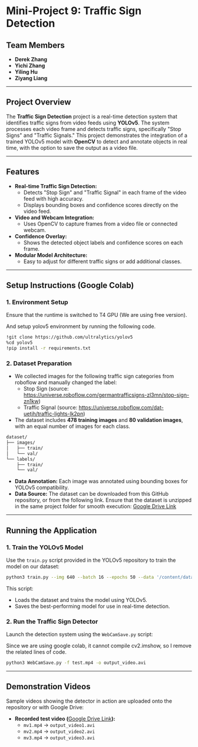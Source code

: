 # Mini-Project 9: Traffic Sign Detection

## Team Members

- **Derek Zhang**
- **Yichi Zhang**
- **Yiling Hu**
- **Ziyang Liang**

---

## Project Overview

The **Traffic Sign Detection** project is a real-time detection system that identifies traffic signs from video feeds using **YOLOv5**. The system processes each video frame and detects traffic signs, specifically "Stop Signs" and "Traffic Signals." This project demonstrates the integration of a trained YOLOv5 model with **OpenCV** to detect and annotate objects in real time, with the option to save the output as a video file.

---

## Features

- **Real-time Traffic Sign Detection:**
  - Detects "Stop Sign" and "Traffic Signal" in each frame of the video feed with high accuracy.
  - Displays bounding boxes and confidence scores directly on the video feed.
- **Video and Webcam Integration:**
  - Uses OpenCV to capture frames from a video file or connected webcam.
- **Confidence Overlay:**
  - Shows the detected object labels and confidence scores on each frame.
- **Modular Model Architecture:**
  - Easy to adjust for different traffic signs or add additional classes.

---

## Setup Instructions (Google Colab)

### 1. Environment Setup

Ensure that the runtime is switched to T4 GPU (We are using free version).

And setup yolov5 environment by running the following code.

```bash
!git clone https://github.com/ultralytics/yolov5
%cd yolov5
!pip install -r requirements.txt
```

### 2. Dataset Preparation

- We collected images for the following traffic sign categories from roboflow and manually changed the label:
  - Stop Sign (source: https://universe.roboflow.com/germantrafficsigns-zl3mn/stop-sign-zn1kw)
  - Traffic Signal (source: https://universe.roboflow.com/dat-uetjh/traffic-lights-lk2pn)
- The dataset includes **478 training images** and **80 validation images**, with an equal number of images for each class.

```bash
dataset/
├── images/
│   ├── train/
│   └── val/
└── labels/
    ├── train/
    └── val/
```

- **Data Annotation:** Each image was annotated using bounding boxes for YOLOv5 compatibility.
- **Data Source:** The dataset can be downloaded from this GitHub repository, or from the following link. Ensure that the dataset is unzipped in the same project folder for smooth execution:
  [Google Drive Link](https://drive.google.com/file/d/1BBV0IBQMYGVgzXych-46r6Pmu3uuWLtb/view?usp=sharing)

---

## Running the Application

### 1. Train the YOLOv5 Model

Use the `train.py` script provided in the YOLOv5 repository to train the model on our dataset:

```bash
python3 train.py --img 640 --batch 16 --epochs 50 --data '/content/dataset/data.yaml' --weights yolov5s.pt --name traffic_detection
```

This script:

- Loads the dataset and trains the model using YOLOv5.
- Saves the best-performing model for use in real-time detection.

### 2. Run the Traffic Sign Detector

Launch the detection system using the `WebCamSave.py` script:

Since we are using google colab, it cannot compile cv2.imshow, so I remove the related lines of code.

```bash
python3 WebCamSave.py -f test.mp4 -o output_video.avi
```

---

## Demonstration Videos

Sample videos showing the detector in action are uploaded onto the repository or with Google Drive:

- **Recorded test video (**[Google Drive Link](https://drive.google.com/file/d/16h6gAzWkbrao9sI6SV5htQ4BfZkJP_f0/view?usp=sharing)**):**
  - `mv1.mp4` → `output_video1.avi`
  - `mv2.mp4` → `output_video2.avi`
  - `mv3.mp4` → `output_video3.avi`
